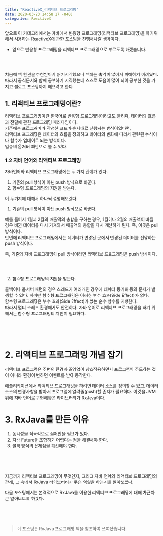 ```yaml
---
title: "ReactiveX_리액티브 프로그래밍"
date: 2020-03-23 14:58:17 -0400
categories: ReactiveX
--- 
```


앞으로 이 카테고리에서는 자바에서 반응형 프로그래밍(리액티브 프로그래밍)을 하기위해서 사용하는
ReactiveX에 관한 포스팅을 진행해나갈 생각이다.  
- 앞으로 반응형 프로그래밍을 리액티브 프로그래밍으로 부르도록 하겠습니다.  

<br/>
<br/>

처음에 책 한권을 추천받아서 읽기시작했으나 책에는 축약이 많아서 이해하기 어려웠다.  
따라서 공식문서와 함께 공부하기 시작했는데 스스로 도움이 많이 되어 공부한 것을 가지고 블로그 포스팅까지 해보려고 한다.  

## 1. 리액티브 프로그래밍이란?

리액티브 프로그래밍이란 한국어로 반응형 프로그래밍이라고도 불리며, 데이터의 흐름과 전달에 관한 프로그래밍 패러다임이다.  
기존에는 프로그래머가 작성한 코드가 순서대로 실행되는 방식이었다면,  
리액티브 프그래밍은 데이터의 흐름을 정의하고 데이터의 변화에 따라서 관련된 수식이나 함수가 업데이트 되는 방식이다.  
일종의 옵저버 패턴으로 볼 수 있다.  

### 1.2 자바 언어와 리액티브 프로그래밍  

자바언어와 리액티브 프로그래밍에는 두 가지 관계가 있다.
1. 기존의 pull 방식이 아닌 push 방식으로 바꾼다.
2. 함수형 프로그래밍의 지원을 받는다.  

이 두가지에 대해서 하나씩 설명해보겠다.  
1. 기존의 pull 방식이 아닌 push 방식으로 바꾼다.  

예를 들어서 1월과 2월의 매출액의 총합을 구하는 경우, 1월이나 2월의 매출액이 바뀔 경우 바뀐 데이터를 다시 가져와서 매출액의 총합을 다시 계산하게 된다. 즉, 이것은 pull 방식이다.  
반면에 리액티브 프로그래밍에서는 데이터가 변경된 곳에서 변경된 데이터를 전달하는 push 방식이다.  

즉, 기존의 자바 프로그래밍이 pull 방식이라면 리액티브 프로그래밍은 push 방식이다.  

<br/>
<br/>

2. 함수형 프로그래밍의 지원을 받는다.  

콜백이나 옵서버 패턴의 경우 스레드가 여러개인 경우에 데이터 동기화 등의 문제가 발생할 수 있다. 하지만 함수형 프로그래밍은 이러한 부수 효과(Side Effect)가 없다.  
함수형 프로그래밍은 부수 효과(Side Effect)가 없는 순수 함수를 지향한다.  
따라서 멀티 스레드 환경에서도 안전하다. 
자바 언어로 리액티브 프로그래밍을 하기 위해서는 함수형 프로그래밍의 지원이 필요하다.  

<br/>
<br/>
<br/>

# 2. 리액티브 프로그래밍 개념 잡기

리액티브 프로그램은 주변의 환경과 끊임없이 상호작용하면서 프로그램이 주도하는 것이 아니라 환경이 변하면 이벤트를 받아 동작한다.  

애플리케이션에서 리액티브 프로그래밍을 하려면 데이터 소스를 정의할 수 있고, 데이터 소스의 변경사항을 받아서 프로그램에 알려줄(push)할 존재가 필요하다.  이것을 JVM위에 자바 언어로 구현해놓은 라이브러리가 RxJava이다.


# 3. RxJava를 만든 이유
1) 동시성을 적극적으로 끌어안을 필요가 있다.  
2) 자바 Future을 조합하기 어렵다는 점을 해결해야 한다.
3) 콜백 방식의 문제점을 개선해야 한다.  

<br/>
<br/>
<br/>

지금까지 리액티브 프로그래밍이 무엇인지, 그리고 자바 언어와 리액티브 프로그래밍의 관계, 그 속에서 RxJava 라이브러리가 무슨 역할을 하는지를 알아보았다.  

다음 포스팅에서는 본격적으로 RxJava를 이용한 리액티브 프로그래밍에 대해 차근차근 알아보도록 하겠다.  

<br/>
<br/>
<br/>

> 이 포스팅은 RxJava 프로그래밍 책을 참조하여 쓰여졌습니다.




